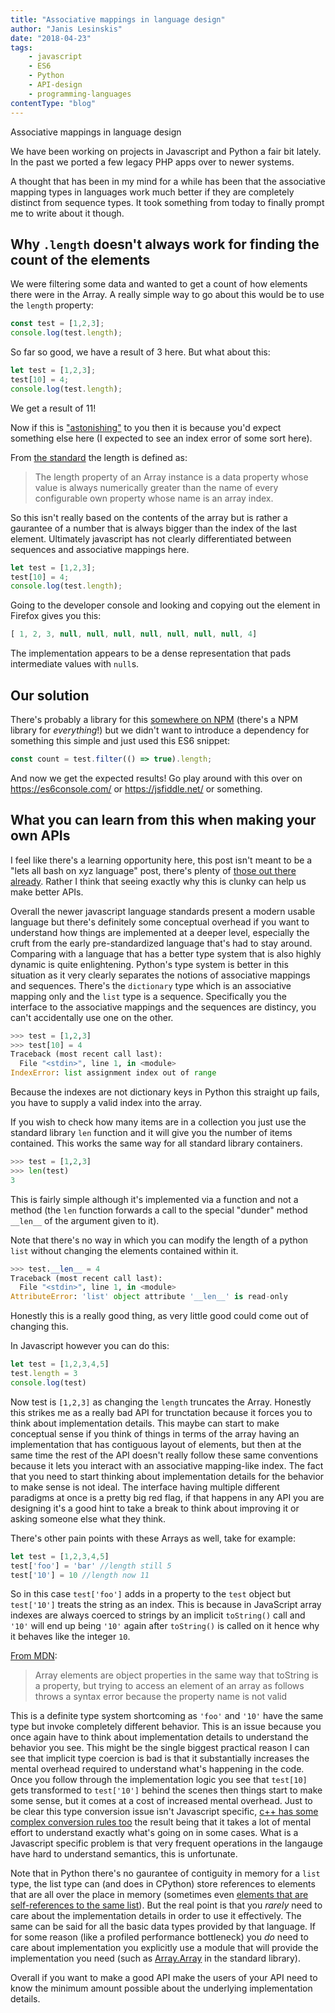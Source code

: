 ```yaml
---
title: "Associative mappings in language design"
author: "Janis Lesinskis"
date: "2018-04-23"
tags:
    - javascript
    - ES6
    - Python
    - API-design
    - programming-languages
contentType: "blog"
---
```

Associative mappings in language design

We have been working on projects in Javascript and Python a fair bit lately. In the past we ported a few legacy PHP apps over to newer systems.

A thought that has been in my mind for a while has been that the associative mapping types in languages work much better if they are completely distinct from sequence types. It took something from today to finally prompt me to write about it though.

## Why `.length` doesn't always work for finding the count of the elements

We were filtering some data and wanted to get a count of how elements there were in the Array.
A really simple way to go about this would be to use the `length` property:

```javascript
const test = [1,2,3];
console.log(test.length);
```

So far so good, we have a result of 3 here.
But what about this:

```javascript
let test = [1,2,3];
test[10] = 4;
console.log(test.length);
```

We get a result of 11!

Now if this is ["astonishing"](https://en.wikipedia.org/wiki/Principle_of_least_astonishment) to you then it is because you'd expect something else here (I expected to see an index error of some sort here).

From [the standard](https://www.ecma-international.org/ecma-262/6.0/#sec-properties-of-array-instances-length) the length is defined as:
> The length property of an Array instance is a data property whose value is always numerically greater than the name of every configurable own property whose name is an array index.

So this isn't really based on the contents of the array but is rather a gaurantee of a number that is always bigger than the index of the last element.
Ultimately javascript has not clearly differentiated between sequences and associative mappings here.

```javascript
let test = [1,2,3];
test[10] = 4;
console.log(test.length);
```

Going to the developer console and looking and copying out the element in Firefox gives you this:

```javascript
[ 1, 2, 3, null, null, null, null, null, null, null, 4]
```

The implementation appears to be a dense representation that pads intermediate values with `null`s.

## Our solution

There's probably a library for this [somewhere on NPM](https://www.npmjs.com/package/array-length) (there's a NPM library for *everything*!) but we didn't want to introduce a dependency for something this simple and just used this ES6 snippet:

```javascript
const count = test.filter(() => true).length;
```

And now we get the expected results! Go play around with this over on https://es6console.com/ or https://jsfiddle.net/ or something.

## What you can learn from this when making your own APIs

I feel like there's a learning opportunity here, this post isn't meant to be a "lets all bash on xyz language" post, there's plenty of [those out there already](https://www.destroyallsoftware.com/talks/wat).
Rather I think that seeing exactly why this is clunky can help us make better APIs.

Overall the newer javascript language standards present a modern usable language but there's definitely some conceptual overhead if you want to understand how things are implemented at a deeper level, especially the cruft from the early pre-standardized language that's had to stay around.
Comparing with a language that has a better type system that is also highly dynamic is quite enlightening. Python's type system is better in this situation as it very clearly separates the notions of associative mappings and sequences.
There's the `dictionary` type which is an associative mapping only and the `list` type is a sequence.
Specifically you the interface to the associative mappings and the sequences are distincy, you can't accidentally use one on the other.

```python
>>> test = [1,2,3]
>>> test[10] = 4
Traceback (most recent call last):
  File "<stdin>", line 1, in <module>
IndexError: list assignment index out of range
```

Because the indexes are not dictionary keys in Python this straight up fails, you have to supply a valid index into the array.

If you wish to check how many items are in a collection you just use the standard library `len` function and it will give you the number of items contained.
This works the same way for all standard library containers.

```python
>>> test = [1,2,3]
>>> len(test)
3
```

This is fairly simple although it's implemented via a function and not a method (the `len` function forwards a call to the special "dunder" method `__len__` of the argument given to it).

Note that there's no way in which you can modify the length of a python `list` without changing the elements contained within it.

```python
>>> test.__len__ = 4
Traceback (most recent call last):
  File "<stdin>", line 1, in <module>
AttributeError: 'list' object attribute '__len__' is read-only
```

Honestly this is a really good thing, as very little good could come out of changing this.

In Javascript however you can do this:

```javascript
let test = [1,2,3,4,5]
test.length = 3
console.log(test)
```

Now test is `[1,2,3]` as changing the `length` truncates the Array. Honestly this strikes me as a really bad API for trunctation because it forces you to think about implementation details. This maybe can start to make conceptual sense if you think of things in terms of the array having an implementation that has contiguous layout of elements, but then at the same time the rest of the API doesn't really follow these same conventions because it lets you interact with an associative mapping-like index. The fact that you need to start thinking about implementation details for the behavior to make sense is not ideal. The interface having multiple different paradigms at once is a pretty big red flag, if that happens in any API you are designing it's a good hint to take a break to think about improving it or asking someone else what they think.

There's other pain points with these Arrays as well, take for example:

```javascript
let test = [1,2,3,4,5]
test['foo'] = 'bar' //length still 5
test['10'] = 10 //length now 11
```

So in this case `test['foo']` adds in a property to the `test` object but `test['10']` treats the string as an index.
This is because in JavaScript array indexes are always coerced to strings by an implicit `toString()` call and `'10'` will end up being `'10'` again after `toString()` is called on it hence why it behaves like the integer `10`.

[From MDN](https://developer.mozilla.org/en-US/docs/Web/JavaScript/Reference/Global_Objects/Array):
> Array elements are object properties in the same way that toString is a property, but trying to access an element of an array as follows throws a syntax error because the property name is not valid

This is a definite type system shortcoming as `'foo'` and `'10'` have the same type but invoke completely different behavior. This is an issue because you once again have to think about implementation details to understand the behavior you see. This might be the single biggest practical reason I can see that implicit type coercion is bad is that it substantially increases the mental overhead required to understand what's happening in the code. Once you follow through the implementation logic you see that `test[10]` gets transformed to `test['10']` behind the scenes then things start to make some sense, but it comes at a cost of increased mental overhead. Just to be clear this type conversion issue isn't Javascript specific, [c++ has some complex conversion rules too](http://en.cppreference.com/w/cpp/language/implicit_conversion) the result being that it takes a lot of mental effort to understand exactly what's going on in some cases. What is a Javascript specific problem is that very frequent operations in the langauge have hard to understand semantics, this is unfortunate.

Note that in Python there's no gaurantee of contiguity in memory for a `list` type, the list type can (and does in CPython) store references to elements that are all over the place in memory (sometimes even [elements that are self-references to the same list](/tutorial/2018-04-22/Python-self-references/)). But the real point is that you *rarely* need to care about the implementation details in order to use it effectively. The same can be said for all the basic data types provided by that language. If for some reason (like a profiled performance bottleneck) you *do* need to care about implementation you explicitly use a module that will provide the implementation you need (such as [Array.Array](https://docs.python.org/3/library/array.html) in the standard library).

Overall if you want to make a good API make the users of your API need to know the minimum amount possible about the underlying implementation details.
